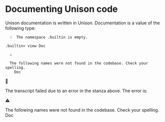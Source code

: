 # Documenting Unison code

Unison documentation is written in Unison. Documentation is a value of the following type:

```ucm
  ☝️  The namespace .builtin is empty.

.builtin> view Doc

  ⚠️
  
  The following names were not found in the codebase. Check your spelling.
    Doc

```



🛑

The transcript failed due to an error in the stanza above. The error is:


  ⚠️
  
  The following names were not found in the codebase. Check your spelling.
    Doc

